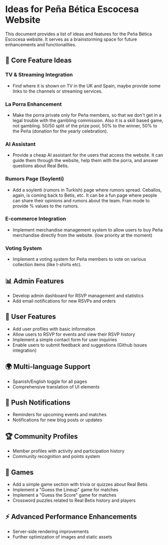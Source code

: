 # Ideas for Peña Bética Escocesa Website

This document provides a list of ideas and features for the Peña Bética Escocesa website. It serves as a brainstorming space for future enhancements and functionalities.

## 🎯 **Core Feature Ideas**

### TV & Streaming Integration
* Find where it is shown on TV in the UK and Spain, maybe provide some links to the channels or streaming services.

### La Porra Enhancement
* Make the porra private only for Peña members, so that we don't get in a legal trouble with the gambling commission. Also it is a skill based game, not gambling. 50/50 split of the prize pool, 50% to the winner, 50% to the Peña (donation for the yearly celebration).

### AI Assistant
* Provide a cheap AI assistant for the users that access the website. It can guide them through the website, help them with the porra, and answer questions about Real Betis.

### Rumors Page (Soylenti)
* Add a soylenti (rumors in Turkish) page where rumors spread. Ceballos, again, is coming back to Betis, etc. It can be a fun page where people can share their opinions and rumors about the team. Fran mode to provide % values to the rumors.

### E-commerce Integration
* Implement merchandise management system to allow users to buy Peña merchandise directly from the website. (low priority at the moment)

### Voting System
* Implement a voting system for Peña members to vote on various collection items (like t-shirts etc).

## 📊 **Admin Features**

* Develop admin dashboard for RSVP management and statistics
* Add email notifications for new RSVPs and orders

## 👥 **User Features**

* Add user profiles with basic information
* Allow users to RSVP for events and view their RSVP history
* Implement a simple contact form for user inquiries
* Enable users to submit feedback and suggestions (Github Issues integration)

## 🌍 **Multi-language Support**

* Spanish/English toggle for all pages
* Comprehensive translation of UI elements

## 🔔 **Push Notifications**

* Reminders for upcoming events and matches
* Notifications for new blog posts or updates

## 🏆 **Community Profiles**

* Member profiles with activity and participation history
* Community recognition and points system

## 📅 **Games**

* Add a simple game section with trivia or quizzes about Real Betis
* Implement a "Guess the Lineup" game for matches
* Implement a "Guess the Score" game for matches
* Crossword puzzles related to Real Betis history and players

## ⚡ **Advanced Performance Enhancements**

* Server-side rendering improvements
* Further optimization of images and static assets